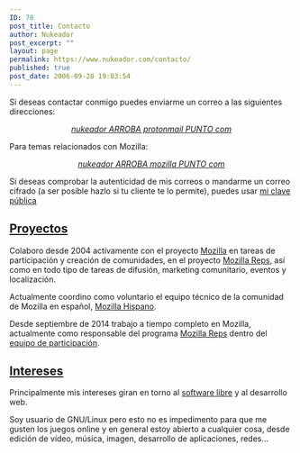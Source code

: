 ```yaml
---
ID: 78
post_title: Contacto
author: Nukeador
post_excerpt: ""
layout: page
permalink: https://www.nukeador.com/contacto/
published: true
post_date: 2006-09-28 19:03:54
---
```

Si deseas contactar conmigo puedes enviarme un correo a las siguientes direcciones:
<p style="text-align: center;"><em><a title="¡Contacta!" href="mailto:" data-external="true">nukeador ARROBA protonmail PUNTO com</a></em></p>
Para temas relacionados con Mozilla:
<p style="text-align: center;"><em><a title="¡Contacta!" href="mailto:" data-external="true">nukeador ARROBA mozilla PUNTO com</a></em></p>
Si deseas comprobar la autenticidad de mis correos o mandarme un correo cifrado (a ser posible hazlo si tu cliente te lo permite), puedes usar <a href="/pgp/">mi clave pública</a>
<h2><span style="text-decoration: underline;">Proyectos</span></h2>
Colaboro desde 2004 activamente con el proyecto <a title="Mozilla" href="http://www.mozilla.org/es/about" data-external="true">Mozilla</a> en tareas de participación y creación de comunidades, en el proyecto <a href="http://reps.mozilla.org/" data-external="true">Mozilla Reps</a>, así como en todo tipo de tareas de difusión, marketing comunitario, eventos y localización.

Actualmente coordino como voluntario el equipo técnico de la comunidad de Mozilla en español, <a href="http://www.mozilla-hispano.org" data-external="true">Mozilla Hispano</a>.

Desde septiembre de 2014 trabajo a tiempo completo en Mozilla, actualmente como responsable del programa <a href="http://reps.mozilla.org/" data-external="true">Mozilla Reps</a> dentro del <a href="https://wiki.mozilla.org/Participation" data-external="true">equipo de participación</a>.
<h2><span style="text-decoration: underline;">Intereses</span></h2>
Principalmente mis intereses giran en torno al <a title="Wikipedia - Software Libre" href="http://es.wikipedia.org/wiki/Software_Libre" data-external="true">software libre</a> y al desarrollo web.

Soy usuario de GNU/Linux pero esto no es impedimento para que me gusten los juegos online y en general estoy abierto a cualquier cosa, desde edición de vídeo, música, imagen, desarrollo de aplicaciones, redes...